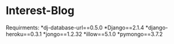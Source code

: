 # Interest-Blog
Requirments:
      *dj-database-url==0.5.0
      *Django==2.1.4
      *django-heroku==0.3.1
      *jongo==1.2.32
      *illow==5.1.0
      *pymongo==3.7.2
